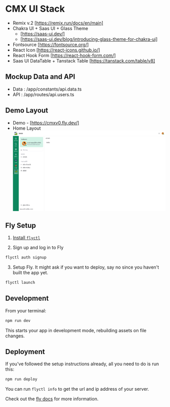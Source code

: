 # CMX UI Stack

- Remix v.2 [https://remix.run/docs/en/main]
- Chakra UI + Saas UI + Glass Theme 
    - [https://saas-ui.dev/]
    - [https://saas-ui.dev/blog/introducing-glass-theme-for-chakra-ui]
- Fontsource [https://fontsource.org/]
- React Icon [https://react-icons.github.io/]
- React Hook Form [https://react-hook-form.com/]
- Saas UI DataTable + Tanstack Table [https://tanstack.com/table/v8]


## Mockup Data and API

- Data : /app/constants/api.data.ts
- API : /app/routes/api.users.ts

## Demo Layout

- Demo - [https://cmxv0.fly.dev/]
- Home Layout
![Alt text](https://raw.githubusercontent.com/adaydesign/remix-saas-ui-example/main/screenshots/demox1.png "Home Layout")



## Fly Setup

1. [Install `flyctl`](https://fly.io/docs/getting-started/installing-flyctl/)

2. Sign up and log in to Fly

```sh
flyctl auth signup
```

3. Setup Fly. It might ask if you want to deploy, say no since you haven't built the app yet.

```sh
flyctl launch
```

## Development

From your terminal:

```sh
npm run dev
```

This starts your app in development mode, rebuilding assets on file changes.

## Deployment

If you've followed the setup instructions already, all you need to do is run this:

```sh
npm run deploy
```

You can run `flyctl info` to get the url and ip address of your server.

Check out the [fly docs](https://fly.io/docs/getting-started/node/) for more information.
